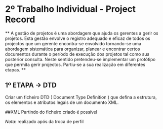 # 2º Trabalho Individual - Project Record

**
A gestão de projetos é uma abordagem que ajuda os gerentes a gerir os projetos. Esta gestão envolve o registro adequado e eficaz de todos os projectos que um gerente encontra-se envolvido tornando-se uma abordagem sistemática para organizar, planear e encontrar certos documentos durante o período de execução dos projetos tal como sua posterior consulta.
Neste sentido pretendeu-se implementar um protótipo que permita gerir projectos. Partiu-se a sua realização em diferentes etapas.
**

## 1º ETAPA -> DTD
Criar um ficheiro DTD ( Document Type Definition ) que defina a estrutura, os elementos e atributos legais de um documento XML.

##XML
Partindo do ficheiro criado é possível 


*Nota*: realizado após da troca de perfil
